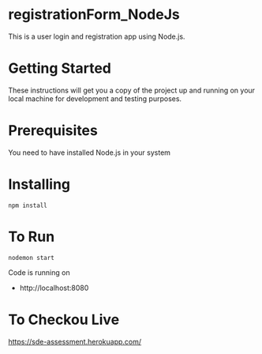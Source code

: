 # registrationForm_NodeJs
This is a user login and registration app using Node.js.

# Getting Started
These instructions will get you a copy of the project up and running on your local machine for development and testing purposes.

# Prerequisites
You need to have installed Node.js in your system

# Installing
`npm install`

# To Run
`nodemon start`

Code is running on
* http://localhost:8080

# To Checkou Live
https://sde-assessment.herokuapp.com/
